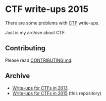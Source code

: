 ﻿# CTF write-ups 2015

There are some problems with [CTF](https://ctftime.org/ctf-wtf/) write-ups. 

Just is my archive about CTF.


## Contributing

Please read [CONTRIBUTING.md](CONTRIBUTING.md).

## Archive

* [Write-ups for CTFs in 2013](https://github.com/sft-hardwork/CTFs/tree/master/write-ups-2013)
* [Write-ups for CTFs in 2015](https://github.com/sft-hardwork/CTFs/tree/master/write-ups-2015) (this repository)